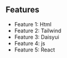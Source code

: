 ## Features

* Feature 1: Html 
* Feature 2: Tailwind
* Feature 3: Daisyui
* Feature 4: js
* Feature 5: React 
